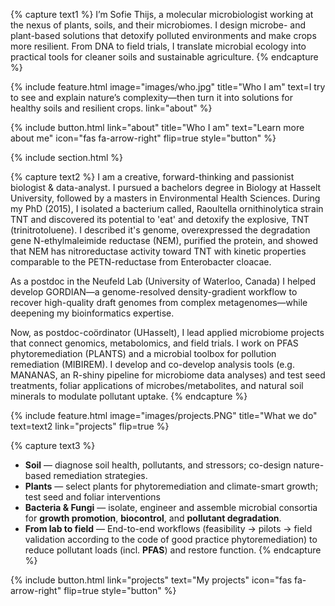 ---
---

{% capture text1 %}
I’m Sofie Thijs, a molecular microbiologist working at the nexus of plants, soils, and their microbiomes. I design microbe- and plant-based solutions that detoxify polluted environments and make crops more resilient. From DNA to field trials, I translate microbial ecology into practical tools for cleaner soils and sustainable agriculture.
{% endcapture %}

{% 
  include feature.html
  image="images/who.jpg"
  title="Who I am"
  text=I try to see and explain nature’s complexity—then turn it into solutions for healthy soils and resilient crops.
  link="about"
%}

<div class="center">
  {%
    include button.html
    link="about"
    title="Who I am"
    text="Learn more about me"
    icon="fas fa-arrow-right"
    flip=true
    style="button"
  %}
</div>

{% include section.html %}

{% capture text2 %}
I am a creative, forward-thinking and passionist biologist & data-analyst. I pursued a bachelors degree in Biology at Hasselt University, followed by a masters in Environmental Health Sciences. During my PhD (2015), I isolated a bacterium called, Raoultella ornithinolytica strain TNT and discovered its potential to 'eat' and detoxify the explosive, TNT (trinitrotoluene). I described it's genome, overexpressed the degradation gene N-ethylmaleimide reductase (NEM), purified the protein, and showed that NEM has nitroreductase activity toward TNT with kinetic properties comparable to the PETN-reductase from Enterobacter cloacae.

As a postdoc in the Neufeld Lab (University of Waterloo, Canada) I helped develop GORDIAN—a genome-resolved density-gradient workflow to recover high-quality draft genomes from complex metagenomes—while deepening my bioinformatics expertise. 

Now, as postdoc-coördinator (UHasselt), I lead applied microbiome projects that connect genomics, metabolomics, and field trials. I work on PFAS phytoremediation (PLANTS) and a microbial toolbox for pollution remediation (MIBIREM). I develop and co-develop analysis tools (e.g. MANANAS, an R-shiny pipeline for microbiome data analyses) and test seed treatments, foliar applications of microbes/metabolites, and natural soil minerals to modulate pollutant uptake.
{% endcapture %}

{% 
  include feature.html
  image="images/projects.PNG"
  title="What we do"
  text=text2
  link="projects"
  flip=true
%}

{% capture text3 %}
- **Soil** — diagnose soil health, pollutants, and stressors; co-design nature-based remediation strategies.
- **Plants** — select plants for phytoremediation and climate-smart growth; test seed and foliar interventions
- **Bacteria & Fungi** — isolate, engineer and assemble microbial consortia for **growth promotion**, **biocontrol**, and **pollutant degradation**.
- **From lab to field** — End-to-end workflows (feasibility → pilots → field validation according to the code of good practice phytoremediation) to reduce pollutant loads (incl. **PFAS**) and restore function.
{% endcapture %}

<div class="center">
  {%
    include button.html
    link="projects"
    text="My projects"
    icon="fas fa-arrow-right"
    flip=true
    style="button"
  %}
</div>

